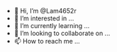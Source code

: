 - 👋 Hi, I’m @Lam4652r
- 👀 I’m interested in ...
- 🌱 I’m currently learning ...
- 💞️ I’m looking to collaborate on ...
- 📫 How to reach me ...

<!---
Lam4652r/Lam4652r is a ✨ special ✨ repository because its `README.md` (this file) appears on your GitHub profile.
You can click the Preview link to take a look at your changes.
--->
